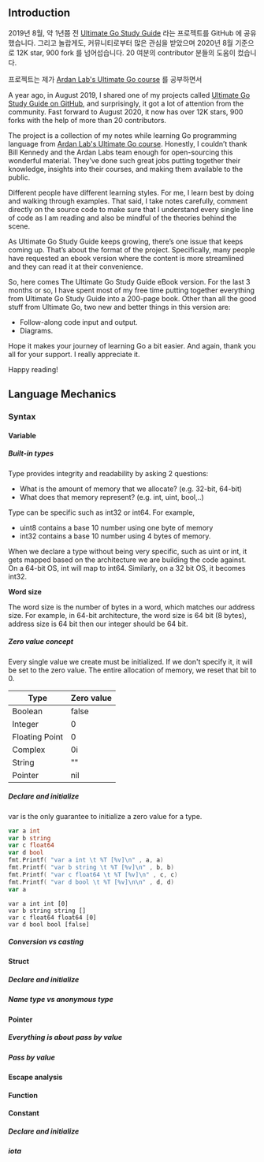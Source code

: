 ## Introduction

2019년 8월, 약 1년쯤 전 [Ultimate Go Study Guide](https://github.com/hoanhan101/ultimate-go) 라는 프로젝트를 GitHub 에 공유했습니다. 그리고 놀랍게도, 커뮤니티로부터 많은 관심을 받았으며 2020년 8월 기준으로 12K star, 900 fork 를 넘어섭습니다. 20 여분의 contributor 분들의 도움이 컸습니다.

프로젝트는 제가 [Ardan Lab's Ultimate Go course](https://www.oreilly.com/library/view/ultimate-go-programming/9780134757476/) 를 공부하면서

A year ago, in August 2019, I shared one of my projects called [Ultimate Go Study Guide on GitHub](https://github.com/hoanhan101/ultimate-go), and surprisingly, it got a lot of attention from the community. Fast forward to August 2020, it now has over 12K stars, 900 forks with the help of more than 20 contributors.

The project is a collection of my notes while learning Go programming language from [Ardan Lab's Ultimate Go course](https://www.oreilly.com/library/view/ultimate-go-programming/9780134757476/). Honestly, I couldn’t thank Bill Kennedy and the Ardan Labs team enough for open-sourcing this wonderful material. They’ve done
such great jobs putting together their knowledge, insights into their courses, and making them available to the public.

Different people have different learning styles. For me, I learn best by doing and walking through examples. That said, I take notes carefully, comment directly on the source code to make sure that I understand every single line of code as I am reading and also be mindful of the theories behind the scene.

As Ultimate Go Study Guide keeps growing, there’s one issue that keeps coming up. That’s about the format of the project. Specifically, many people have requested
an ebook version where the content is more streamlined and they can read it at their convenience.

So, here comes The Ultimate Go Study Guide eBook version. For the last 3 months or so, I have spent most of my free time putting together everything from Ultimate Go
Study Guide into a 200-page book. Other than all the good stuff from Ultimate Go, two new and better things in this version are:

- Follow-along code input and output.
- Diagrams.

Hope it makes your journey of learning Go a bit easier. And again, thank you all for your support. I really appreciate it.

Happy reading!

## Language Mechanics

### Syntax

#### Variable

##### Built-in types

Type provides integrity and readability by asking 2 questions:

- What is the amount of memory that we allocate? (e.g. 32-bit, 64-bit)
- What does that memory represent? (e.g. int, uint, bool,..)

Type can be specific such as int32 or int64. For example,

- uint8 contains a base 10 number using one byte of memory
- int32 contains a base 10 number using 4 bytes of memory.

When we declare a type without being very specific, such as uint or int, it gets mapped based on the architecture we are building the code against. On a 64-bit OS, int will map to int64. Similarly, on a 32 bit OS, it becomes int32.

**Word size**

The word size is the number of bytes in a word, which matches our address size. For example, in 64-bit architecture, the word size is 64 bit (8 bytes), address
size is 64 bit then our integer should be 64 bit.

##### Zero value concept

Every single value we create must be initialized. If we don't specify it, it will be set to the zero value. The entire allocation of memory, we reset that bit to 0.

| Type           | Zero value |
| -------------- | ---------- |
| Boolean        | false      |
| Integer        | 0          |
| Floating Point | 0          |
| Complex        | 0i         |
| String         | ""         |
| Pointer        | nil        |

##### Declare and initialize

var is the only guarantee to initialize a zero value for a type.

```go
var a int
var b string
var c float64
var d bool
fmt.Printf( "var a int \t %T [%v]\n" , a, a)
fmt.Printf( "var b string \t %T [%v]\n" , b, b)
fmt.Printf( "var c float64 \t %T [%v]\n" , c, c)
fmt.Printf( "var d bool \t %T [%v]\n\n" , d, d)
var a
```

```
var a int int [0]
var b string string []
var c float64 float64 [0]
var d bool bool [false]
```

##### Conversion vs casting

#### Struct

##### Declare and initialize

##### Name type vs anonymous type

#### Pointer

##### Everything is about pass by value

##### Pass by value

#### Escape analysis

#### Function

#### Constant

##### Declare and initialize

##### iota
